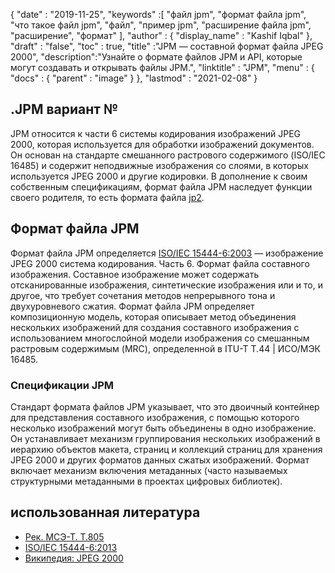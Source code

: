 {
  "date" : "2019-11-25",
  "keywords" :[ "файл jpm", "формат файла jpm", "что такое файл jpm", "файл", "пример jpm", "расширение файла jpm", "расширение", "формат" ],
  "author" : {
    "display_name" : "Kashif Iqbal"
},
  "draft" : "false",
  "toc" : true,
  "title" :"JPM — составной формат файла JPEG 2000",
  "description":"Узнайте о формате файлов JPM и API, которые могут создавать и открывать файлы JPM.",
  "linktitle" : "JPM",
  "menu" : {
    "docs" : {
      "parent" : "image"
}
},
  "lastmod" : "2021-02-08"
}

## .JPM вариант №

JPM относится к части 6 системы кодирования изображений JPEG 2000, которая используется для обработки изображений документов. Он основан на стандарте смешанного растрового содержимого (ISO/IEC 16485) и содержит неподвижные изображения со слоями, в которых используется JPEG 2000 и другие кодировки. В дополнение к своим собственным спецификациям, формат файла JPM наследует функции своего родителя, то есть формата файла [jp2](/ru/image/jp2/).

## Формат файла JPM

Формат файла JPM определяется [ISO/IEC 15444-6:2003](https://www.iso.org/standard/61124.html) — изображение JPEG 2000 система кодирования. Часть 6. Формат файла составного изображения. Составное изображение может содержать отсканированные изображения, синтетические изображения или и то, и другое, что требует сочетания методов непрерывного тона и двухуровневого сжатия. Формат файла JPM определяет композиционную модель, которая описывает метод объединения нескольких изображений для создания составного изображения с использованием многослойной модели изображения со смешанным растровым содержимым (MRC), определенной в ITU-T T.44 | ИСО/МЭК 16485.

### Спецификации JPM
Стандарт формата файлов JPM указывает, что это двоичный контейнер для представления составного изображения, с помощью которого несколько изображений могут быть объединены в одно изображение. Он устанавливает механизм группирования нескольких изображений в иерархию объектов макета, страниц и коллекций страниц для хранения JPEG 2000 и других форматов данных сжатых изображений. Формат включает механизм включения метаданных (часто называемых структурными метаданными в проектах цифровых библиотек).

## использованная литература

* [Рек. МСЭ-Т. Т.805](https://www.itu.int/rec/T-REC-T.805/en)
* [ISO/IEC 15444-6:2013](https://www.iso.org/standard/61124.html)
* [Википедия: JPEG 2000](https://en.wikipedia.org/wiki/JPEG_2000)

